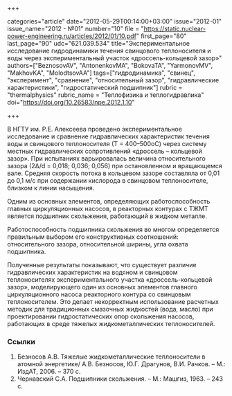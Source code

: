 +++

categories="article"
date="2012-05-29T00:14:00+03:00"
issue="2012-01"
issue_name="2012 - №01"
number="10"
file = "https://static.nuclear-power-engineering.ru/articles/2012/01/10.pdf"
first_page="80"
last_page="90"
udc="621.039.534"
title="Экспериментальное исследование гидродинамики течения свинцового теплоносителя и воды через экспериментальный участок «дроссель-кольцевой зазор»"
authors=["BeznosovAV", "AntonenkovMA", "BokovaTA", "YarmonovMV", "MakhovKA", "MolodtsovAA"]
tags=["гидродинамика", "свинец", "эксперимент", "сравнение", "относительный зазор", "гидравлические характеристики", "гидростатический подшипник"]
rubric = "thermalphysics"
rubric_name = "Теплофизика и теплогидравлика"
doi="https://doi.org/10.26583/npe.2012.1.10"

+++

В НГТУ им. Р.Е. Алексеева проведено экспериментальное исследование и сравнение гидравлических характеристик течения воды и свинцового теплоносителя (Т = 400–500оС) через систему местных гидравлических сопротивлений «дроссель – кольцевой зазор». При испытаниях варьировалась величина относительного зазора (2∆/d = 0,018; 0,036; 0,056) при остановленном и вращающемся вале. Средняя скорость потока в кольцевом зазоре составляла от 0,01 до 0,1 м/с при содержании кислорода в свинцовом теплоносителе, близком к линии насыщения.

Одним из основных элементов, определяющих работоспособность главных циркуляционных насосов, в реакторных контурах с ТЖМТ является подшипник скольжения, работающий в жидком металле.

Работоспособность подшипника скольжения во многом определяется правильным выбором его конструктивных соотношений: относительного зазора, относительной ширины, угла охвата подшипника.

Полученные результаты показывают, что существует различие гидравлических характеристик на водяном и свинцовом теплоносителях экспериментального участка «дроссель-кольцевой зазор», моделирующего один из основных элементов главного циркуляционного насоса реакторного контура со свинцовым теплоносителем. Это делает некорректным использование расчетных методик для традиционных смазочных жидкостей (вода, масло) при проектировании гидростатических опор скольжения насосов, работающих в среде тяжелых жидкометаллических теплоносителей.

### Ссылки

1. Безносов А.В. Тяжелые жидкометаллические теплоносители в атомной энергетике/ А.В. Безносов, Ю.Г. Драгунов, В.И. Рачков. – М.: ИздАТ, 2006. – 370 с.
2. Чернавский С.А. Подшипники скольжения. – М.: Машгиз, 1963. – 243 с.